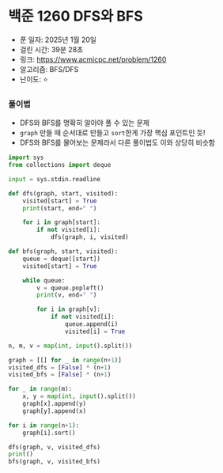 # 백준 1260 DFS와 BFS

- 푼 일자: 2025년 1월 20일
- 걸린 시간: 39분 28초
- 링크: https://www.acmicpc.net/problem/1260
- 알고리즘: BFS/DFS
- 난이도: ⭐️

### 풀이법

- DFS와 BFS를 명확히 알아야 풀 수 있는 문제 
- `graph` 만들 때 순서대로 만들고 `sort`한게 가장 핵심 포인트인 듯!
- DFS와 BFS를 물어보는 문제라서 다른 풀이법도 이와 상당히 비슷함

```py
import sys
from collections import deque

input = sys.stdin.readline

def dfs(graph, start, visited): 
    visited[start] = True
    print(start, end=" ")

    for i in graph[start]:
        if not visited[i]:
            dfs(graph, i, visited)

def bfs(graph, start, visited):
    queue = deque([start])
    visited[start] = True

    while queue:
        v = queue.popleft()
        print(v, end=" ")

        for i in graph[v]:
            if not visited[i]:
                queue.append(i)
                visited[i] = True

n, m, v = map(int, input().split())

graph = [[] for _ in range(n+1)]
visited_dfs = [False] * (n+1)
visited_bfs = [False] * (n+1)

for _ in range(m):
    x, y = map(int, input().split())
    graph[x].append(y)
    graph[y].append(x)

for i in range(n+1):
    graph[i].sort()

dfs(graph, v, visited_dfs)
print()
bfs(graph, v, visited_bfs)
```
